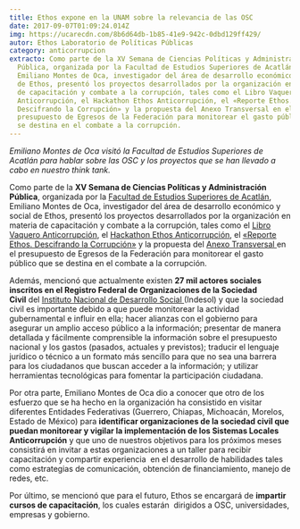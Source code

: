 ```yaml
---
title: Ethos expone en la UNAM sobre la relevancia de las OSC
date: 2017-09-07T01:09:24.014Z
img: https://ucarecdn.com/8b6d64db-1b85-41e9-942c-0dbd129ff429/
autor: Ethos Laboratorio de Políticas Públicas
category: anticorrupcion
extracto: Como parte de la XV Semana de Ciencias Políticas y Administración
  Pública, organizada por la Facultad de Estudios Superiores de Acatlán,
  Emiliano Montes de Oca, investigador del área de desarrollo económico y social
  de Ethos, presentó los proyectos desarrollados por la organización en materia
  de capacitación y combate a la corrupción, tales como el Libro Vaquero
  Anticorrupción, el Hackathon Ethos Anticorrupción, el «Reporte Ethos.
  Descifrando la Corrupción» y la propuesta del Anexo Transversal en el
  presupuesto de Egresos de la Federación para monitorear el gasto público que
  se destina en el combate a la corrupción.
---
```

*Emiliano Montes de Oca visitó la Facultad de Estudios Superiores de Acatlán para hablar sobre las OSC y los proyectos que se han llevado a cabo en nuestro think tank.*

Como parte de la **XV Semana de Ciencias Políticas y Administración Pública**, organizada por la [Facultad de Estudios Superiores de Acatlán](http://www.acatlan.unam.mx/), Emiliano Montes de Oca, investigador del área de desarrollo económico y social de Ethos, presentó los proyectos desarrollados por la organización en materia de capacitación y combate a la corrupción, tales como el [Libro Vaquero Anticorrupción](http://libroanticorrupcion.ethos.org.mx/), el [Hackathon Ethos Anticorrupción](https://www.ethos.org.mx/es/hackathon-ethos-anticorrupcion/), el [«Reporte Ethos. Descifrando la Corrupción»](https://www.ethos.org.mx/es/ethos-publications/reporte-ethos-descifrando-la-corrupcion/) y la propuesta del [Anexo Transversal ](https://www.ethos.org.mx/es/la-importancia-de-contar-con-un-anexo-transversal-anticorrupcion/)en el presupuesto de Egresos de la Federación para monitorear el gasto público que se destina en el combate a la corrupción.

Además, mencionó que actualmente existen **27 mil actores sociales inscritos en el Registro Federal de Organizaciones de la Sociedad Civil** del [Instituto Nacional de Desarrollo Social ](https://www.gob.mx/indesol)(Indesol) y que la sociedad civil es importante debido a que puede monitorear la actividad gubernamental e influir en ella; hacer alianzas con el gobierno para asegurar un amplio acceso público a la información; presentar de manera detallada y fácilmente comprensible la información sobre el presupuesto nacional y los gastos (pasados, actuales y previstos); traducir el lenguaje jurídico o técnico a un formato más sencillo para que no sea una barrera para los ciudadanos que buscan acceder a la información; y utilizar herramientas tecnológicas para fomentar la participación ciudadana. 

Por otra parte, Emiliano Montes de Oca dio a conocer que otro de los esfuerzo que se ha hecho en la organización ha consistido en visitar diferentes Entidades Federativas (Guerrero, Chiapas, Michoacán, Morelos, Estado de México) para **identificar organizaciones de la sociedad civil que puedan monitorear y vigilar la implementación de los Sistemas Locales Anticorrupción** y que uno de nuestros objetivos para los próximos meses consistirá en invitar a estas organizaciones a un taller para recibir capacitación y compartir experiencia  en el desarrollo de habilidades tales como estrategias de comunicación, obtención de financiamiento, manejo de redes, etc.

Por último, se mencionó que para el futuro, Ethos se encargará de **impartir cursos de capacitación**, los cuales estarán  dirigidos a OSC, universidades, empresas y gobierno.